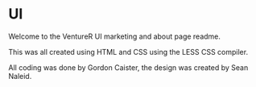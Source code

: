 # UI

Welcome to the VentureR UI marketing and about page readme.

This was all created using HTML and CSS using the LESS CSS compiler.

All coding was done by Gordon Caister, the design was created by Sean Naleid.